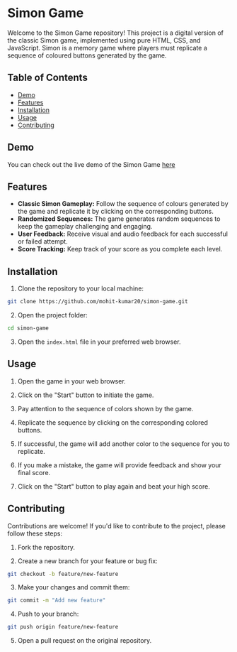 # Simon Game

Welcome to the Simon Game repository! This project is a digital version of the classic Simon game, implemented using pure HTML, CSS, and JavaScript. Simon is a memory game where players must replicate a sequence of coloured buttons generated by the game.

## Table of Contents
- [Demo](#demo)
- [Features](#features)
- [Installation](#installation)
- [Usage](#usage)
- [Contributing](#contributing)

## Demo
You can check out the live demo of the Simon Game [here](https://mohit-kumar20.github.io/simon-game)

## Features
* **Classic Simon Gameplay:** Follow the sequence of colours generated by the game and replicate it by clicking on the corresponding buttons.
* **Randomized Sequences:** The game generates random sequences to keep the gameplay challenging and engaging.
* **User Feedback:** Receive visual and audio feedback for each successful or failed attempt.
* **Score Tracking:** Keep track of your score as you complete each level.

## Installation
1. Clone the repository to your local machine:

```bash
git clone https://github.com/mohit-kumar20/simon-game.git
```
2. Open the project folder:

```bash
cd simon-game
```
3. Open the `index.html` file in your preferred web browser.

## Usage
1. Open the game in your web browser.

2. Click on the "Start" button to initiate the game.

3. Pay attention to the sequence of colors shown by the game.

4. Replicate the sequence by clicking on the corresponding colored buttons.

5. If successful, the game will add another color to the sequence for you to replicate.

6. If you make a mistake, the game will provide feedback and show your final score.

7. Click on the "Start" button to play again and beat your high score.

## Contributing
Contributions are welcome! If you'd like to contribute to the project, please follow these steps:

1. Fork the repository.

2. Create a new branch for your feature or bug fix:

```bash
git checkout -b feature/new-feature
```
3. Make your changes and commit them:

```bash
git commit -m "Add new feature"
```
4. Push to your branch:

```bash
git push origin feature/new-feature
```
5. Open a pull request on the original repository.

